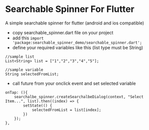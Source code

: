 # Searchable Spinner For Flutter

A simple searchable spinner for flutter (android and ios compatible)
- copy searchable_spinner.dart file on your project
- add this ```import 'package:searchable_spinner_demo/searchable_spinner.dart';```
- define your required variables like this (list type must be String)
```
//sample list
List<String> list = ["1","2","3","4","5"];
  
//sample variable
String selectedFromList;
```
- call future from your onclick event and set selected variable
```
onTap: (){
    searchalbe_spinner.createSearchalbeDialog(context, "Select Item...", list).then((index) => {
        setState(() {
            selectedFromList = list[index];
        })
    });
},
```
